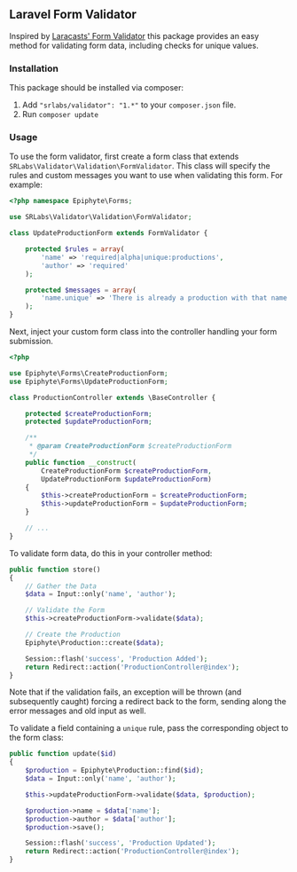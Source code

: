 ## Laravel Form Validator

Inspired by [Laracasts' Form Validator](https://github.com/laracasts/Validation) this package provides an easy method for validating form data, including
checks for unique values.

### Installation
This package should be installed via composer:

1. Add ```"srlabs/validator": "1.*"``` to your ```composer.json``` file.
2. Run ```composer update```

### Usage

To use the form validator, first create a form class that extends ```SRLabs\Validator\Validation\FormValidator```.  This
class will specify the rules and custom messages you want to use when validating this form.  For example:

```php
<?php namespace Epiphyte\Forms;

use SRLabs\Validator\Validation\FormValidator;

class UpdateProductionForm extends FormValidator {

    protected $rules = array(
        'name' => 'required|alpha|unique:productions',
        'author' => 'required'
    );

    protected $messages = array(
        'name.unique' => 'There is already a production with that name.'
    );
}
```

Next, inject your custom form class into the controller handling your form submission.

```php
<?php

use Epiphyte\Forms\CreateProductionForm;
use Epiphyte\Forms\UpdateProductionForm;

class ProductionController extends \BaseController {

    protected $createProductionForm;
    protected $updateProductionForm;

    /**
     * @param CreateProductionForm $createProductionForm
     */
    public function __construct(
        CreateProductionForm $createProductionForm,
        UpdateProductionForm $updateProductionForm)
    {
        $this->createProductionForm = $createProductionForm;
        $this->updateProductionForm = $updateProductionForm;
    }

    // ...
}
```

To validate form data, do this in your controller method:

```php
public function store()
{
    // Gather the Data
    $data = Input::only('name', 'author');

    // Validate the Form
    $this->createProductionForm->validate($data);

    // Create the Production
    Epiphyte\Production::create($data);

    Session::flash('success', 'Production Added');
    return Redirect::action('ProductionController@index');
}
```

Note that if the validation fails, an exception will be thrown (and subsequently caught) forcing a redirect back to the
form, sending along the error messages and old input as well.

To validate a field containing a ```unique``` rule, pass the corresponding object to the form class:

```php
public function update($id)
{
    $production = Epiphyte\Production::find($id);
    $data = Input::only('name', 'author');

    $this->updateProductionForm->validate($data, $production);

    $production->name = $data['name'];
    $production->author = $data['author'];
    $production->save();

    Session::flash('success', 'Production Updated');
    return Redirect::action('ProductionController@index');
}
```